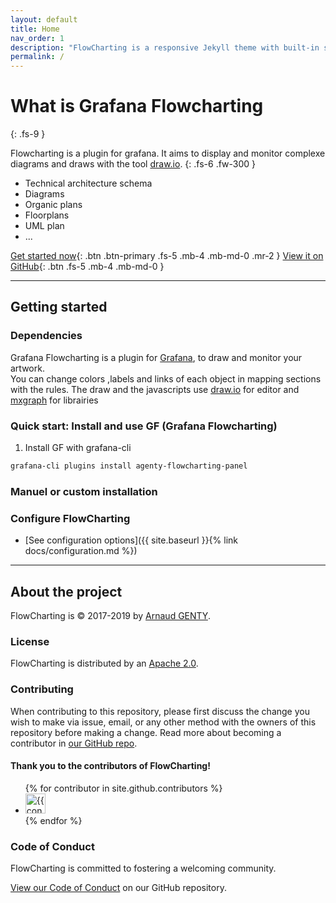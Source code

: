 ```yaml
---
layout: default
title: Home
nav_order: 1
description: "FlowCharting is a responsive Jekyll theme with built-in search that is easily customizable and hosted on GitHub Pages."
permalink: /
---
```


# What is Grafana Flowcharting
{: .fs-9 }

Flowcharting is a plugin for grafana. It aims to display and monitor complexe diagrams and draws with the tool [draw.io](https://draw.io/). 
{: .fs-6 .fw-300 }
  * Technical architecture schema
  * Diagrams
  * Organic plans
  * Floorplans
  * UML plan 
  * ...  


[Get started now](#getting-started){: .btn .btn-primary .fs-5 .mb-4 .mb-md-0 .mr-2 } [View it on GitHub](https://github.com/algenty/grafana-flowcharting){: .btn .fs-5 .mb-4 .mb-md-0 }

---

## Getting started

### Dependencies

Grafana Flowcharting is a plugin for [Grafana](https://grafana.com), to draw  and monitor your artwork.  
You can change colors ,labels and links of each object in mapping sections with the rules.
The draw and the javascripts use [draw.io](https://github.com/jgraph/drawio) for editor and [mxgraph](https://github.com/jgraph/mxgraph) for librairies


### Quick start: Install and use GF (Grafana Flowcharting)

1. Install GF with grafana-cli
```sh
grafana-cli plugins install agenty-flowcharting-panel
```


### Manuel or custom installation


### Configure FlowCharting

- [See configuration options]({{ site.baseurl }}{% link docs/configuration.md %})

---

## About the project

FlowCharting is &copy; 2017-2019 by [Arnaud GENTY](grafana.flowcharting@gmail.com).

### License

FlowCharting is distributed by an [Apache 2.0](https://github.com/algenty/grafana-flowcharting/tree/master/LICENSE.txt).

### Contributing

When contributing to this repository, please first discuss the change you wish to make via issue,
email, or any other method with the owners of this repository before making a change. Read more about becoming a contributor in [our GitHub repo](https://github.com/algenty/grafana-flowcharting#contributing).

#### Thank you to the contributors of FlowCharting!

<ul class="list-style-none">
{% for contributor in site.github.contributors %}
  <li class="d-inline-block mr-1">
     <a href="{{ contributor.html_url }}"><img src="{{ contributor.avatar_url }}" width="32" height="32" alt="{{ contributor.login }}"/></a>
  </li>
{% endfor %}
</ul>

### Code of Conduct

FlowCharting is committed to fostering a welcoming community.

[View our Code of Conduct](https://github.com/algenty/grafana-flowcharting/tree/master/CODE_OF_CONDUCT.md) on our GitHub repository.
